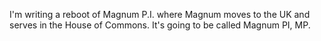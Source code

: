 I'm writing a reboot of Magnum P.I. where Magnum moves to the UK and serves in the House of Commons. It's going to be called Magnum PI, MP.